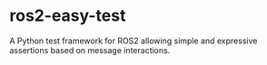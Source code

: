 # ros2-easy-test
A Python test framework for ROS2 allowing simple and expressive assertions based on message interactions.
